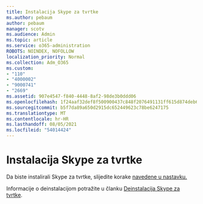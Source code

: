 ```yaml
---
title: Instalacija Skype za tvrtke
ms.author: pebaum
author: pebaum
manager: scotv
ms.audience: Admin
ms.topic: article
ms.service: o365-administration
ROBOTS: NOINDEX, NOFOLLOW
localization_priority: Normal
ms.collection: Adm_O365
ms.custom:
- "110"
- "4000002"
- "9000741"
- "2669"
ms.assetid: 907e4547-f840-4448-8af2-98de3b0ddd06
ms.openlocfilehash: 1f24aaf32def8f500900437c848f2076491131ff615d874deb685ccb8c5f3271
ms.sourcegitcommit: b5f7da89a650d2915dc652449623c78be6247175
ms.translationtype: MT
ms.contentlocale: hr-HR
ms.lasthandoff: 08/05/2021
ms.locfileid: "54014424"
---
```

# <a name="install-skype-for-business"></a>Instalacija Skype za tvrtke

Da biste instalirali Skype za tvrtke, slijedite korake [navedene u nastavku.](https://support.office.com/article/Install-Skype-for-Business-8a0d4da8-9d58-44f9-9759-5c8f340cb3fb.aspx)

Informacije o deinstalacijom potražite u članku [Deinstalacija Skype za tvrtke](https://support.office.com/article/uninstall-skype-for-business-28c4a036-7f22-406c-b7f4-87894cbaf902).
